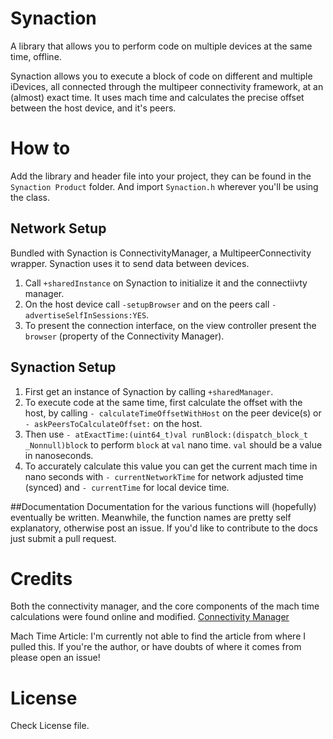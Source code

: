 # Synaction
A library that allows you to perform code on multiple devices at the same time, offline. 

Synaction allows you to execute a block of code on different and multiple iDevices, all connected through the multipeer connectivity framework, at an (almost) exact time. It uses mach time and calculates the precise offset between the host device, and it's peers.

# How to

Add the library and header file into your project, they can be found in the `Synaction Product` folder. And import `Synaction.h` wherever you'll be using the class.

## Network Setup 
Bundled with Synaction is ConnectivityManager, a MultipeerConnectivity wrapper. Synaction uses it to send data between devices.

1. Call `+sharedInstance` on Synaction to initialize it and the connectiivty manager.
2. On the host device call `-setupBrowser` and on the peers call `-advertiseSelfInSessions:YES`.
3. To present the connection interface, on the view controller present the `browser` (property of the Connectivity Manager).

## Synaction Setup
1. First get an instance of Synaction by calling `+sharedManager`.
2. To execute code at the same time, first calculate the offset with the host, by calling `- calculateTimeOffsetWithHost` on the peer device(s) or `- askPeersToCalculateOffset:` on the host.
3. Then use `- atExactTime:(uint64_t)val runBlock:(dispatch_block_t _Nonnull)block` to perform `block` at `val` nano time. `val` should be a value in nanoseconds. 
4. To accurately calculate this value you can get the current mach time in nano seconds with `- currentNetworkTime` for network adjusted time (synced) and `- currentTime` for local device time.

##Documentation
Documentation for the various functions will (hopefully) eventually be written. Meanwhile, the function names are pretty self explanatory, otherwise post an issue. If you'd like to contribute to the docs just submit a pull request.

# Credits
Both the connectivity manager, and the core components of the mach time calculations were found online and modified.
[Connectivity Manager](http://stackoverflow.com/a/20907425/2210825 "Stackoverflow Answer")

Mach Time Article: I'm currently not able to find the article from where I pulled this. If you're the author, or have doubts of where it comes from please open an issue!

# License
Check License file.
